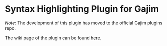 # Syntax Highlighting Plugin for Gajim


*Note:* The development of this plugin has moved to the official Gajim plugins
repo.

The wiki page of the plugin can be found [here](https://dev.gajim.org/gajim/gajim-plugins/wikis/syntaxhighlightplugin).
